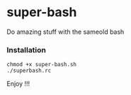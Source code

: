 # super-bash
Do amazing stuff with the sameold bash

### Installation
```
chmod +x super-bash.sh
./superbash.rc
```

Enjoy !!!
